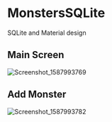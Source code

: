 # MonstersSQLite
SQLite and Material design

## Main Screen
![Screenshot_1587993769](https://user-images.githubusercontent.com/4823319/80377107-27cbb400-88de-11ea-89c9-6b9183336f93.png)

## Add Monster
![Screenshot_1587993782](https://user-images.githubusercontent.com/4823319/80377119-2bf7d180-88de-11ea-9871-0c273da38e07.png)

